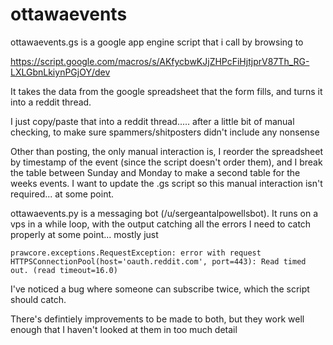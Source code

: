 # ottawaevents

ottawaevents.gs is a google app engine script that i call by browsing to

https://script.google.com/macros/s/AKfycbwKJjZHPcFiHjtjprV87Th_RG-LXLGbnLkiynPGjOY/dev

It takes the data from the google spreadsheet that the form fills, and turns it into a reddit thread.

I just copy/paste that into a reddit thread..... after a little bit of manual checking, to make sure spammers/shitposters didn't include any nonsense

Other than posting, the only manual interaction is, I reorder the spreadsheet by timestamp of the event (since the script doesn't order them), and I break the table between Sunday and Monday to make a second table for the weeks events. I want to update the .gs script so this manual interaction isn't required... at some point.

ottawaevents.py is a messaging bot (/u/sergeantalpowellsbot). It runs on a vps in a while loop, with the output catching all the errors I need to catch properly at some point... mostly just 

`prawcore.exceptions.RequestException: error with request HTTPSConnectionPool(host='oauth.reddit.com', port=443): Read timed out. (read timeout=16.0)`

I've noticed a bug where someone can subscribe twice, which the script should catch.

There's defintiely improvements to be made to both, but they work well enough that I haven't looked at them in too much detail
